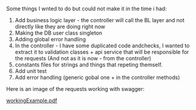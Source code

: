 Some things I wnted to do but could not make it in the time i had: 

1) Add business logic layer - the controller will call the BL layer and not directly like they are doing right now
2) Making the DB user class singleton
3) Adding global error handling
4) In the controller - I have some duplicated code andchecks, I wanted to extract it to validation classes + api service that will be responsible for the requests (And not as it is now - from the controller)
5) constants files for strings and things that repeting themself.
6) Add unit test
7) Add error handling (generic gobal one + in the controller methods)


Here is an image of the requests working with swagger: 

[workingExample.pdf](https://github.com/Tamir198/Abra-dot-net/files/10919956/workingExample.pdf)
